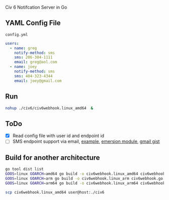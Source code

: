 Civ 6 Notifcation Server in Go

## YAML Config File

`config.yml`

```yaml
users:
  - name: greg
    notify-method: sms
    sms: 206-304-1111
    email: greg@aol.com
  - name: joey
    notify-method: sms
    sms: 404-323-4344
    email: joey@gmail.com
```

## Run

```sh
nohup ./civ6/civ6webhook.linux_amd64  &
```

## ToDo

- [x] Read config file with user id and endpoint id
- [ ] SMS endpoint support via email, [example](https://github.com/acmacalister/sms), [emersion module](https://github.com/emersion/go-smtp#client), [gmail gist](https://gist.github.com/jpillora/cb46d183eca0710d909a)

## Build for another architecture

```sh
go tool dist list
GOOS=linux GOARCH=amd64 go build -o civ6webhook.linux_amd64 civ6webhook.go 
GOOS=linux GOARCH=arm go build -o civ6webhook.linux_arm civ6webhook.go 
GOOS=linux GOARCH=arm64 go build -o civ6webhook.linux_arm64 civ6webhook.go 
```

```sh
scp civ6webhook.linux_amd64 user@host:./civ6
```